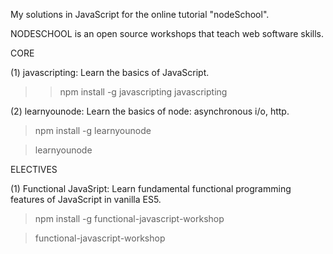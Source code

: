 My solutions in JavaScript for the online tutorial "nodeSchool".

NODESCHOOL is an open source workshops that teach web software skills.

CORE 

(1) javascripting: Learn the basics of JavaScript.
>> npm install -g javascripting
>> javascripting

(2) learnyounode: Learn the basics of node: asynchronous i/o, http.
> npm install -g learnyounode

> learnyounode

ELECTIVES

(1) Functional JavaSript: Learn fundamental functional programming features of JavaScript in vanilla ES5.
> npm install -g functional-javascript-workshop

> functional-javascript-workshop
